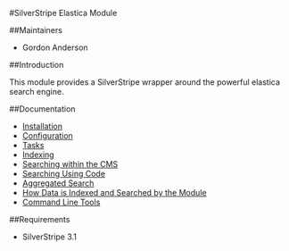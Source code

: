 #SilverStripe Elastica Module

##Maintainers

* Gordon Anderson

##Introduction

This module provides a SilverStripe wrapper around the powerful elastica search engine.

##Documentation
* [Installation](./docs/en/Installation.md)
* [Configuration](./docs/en/Configuration.md)
* [Tasks](./docs/en/Tasks.md)
* [Indexing](./docs/en/Indexing.md)
* [Searching within the CMS](./docs/en/SearchPages.md)
* [Searching Using Code](./docs/en/SearchingPHP.md)
* [Aggregated Search](./docs/en/Aggregation.md)
* [How Data is Indexed and Searched by the Module](./docs/en/HowDataIsIndexedAndSearched.md)
* [Command Line Tools](./docs/en/CommandLineTools.md)

##Requirements
* SilverStripe 3.1
